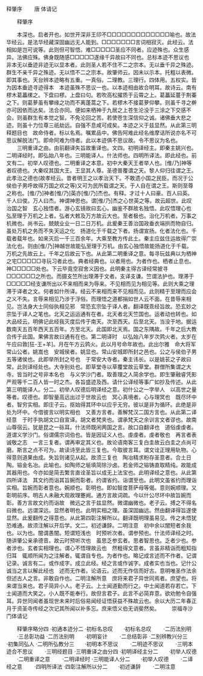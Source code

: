   释肇序
　　唐 体请记




　　释肇序

　　本深也。启者开也。如世开深非王印不□□□□□□□□□□□□□喻也。故法华经云。是法华经藏深固幽远无人能到。□□□□□□□言词相寂灭。此经云。法相如是岂可说等。此则但可智悟。难□□□□□圣应不同者。应迹殊也。众生感异。法佛应殊。佛身既随感□□□□□遂缘千异故曰不同也。总标本迹不思议也　非本无以垂迹非迹无以显本者。此则圣人若不住不二之宗本。无以垂千异之殊迹。群生不亲千异之殊迹。无以悟不二之宗本。故肇师云。因未以示本。托粗以表微。即其事也。天台辨本迹略有五重。一真俗。二理教。三理行。四体用。五权实。皆为因本垂迹寻迹得本　本迹虽殊不思议一也。以本迹相由故合明耳。故诗云。南有樛木葛藟缧之。下盘曰樛。上盘曰句。若吹高松擢质于云霄之上。葛藟延蔓于荆蓁之下。则葛萝虽有攀缘之功而不离蓬蒿之下。若樛木不接葛萝仰攀。则虽千寻之檊亦可因依而达矣。法合亦同。便如来栖神于九居之上苍生沦没于三涂之下交感不会。则虽群生有本觉之智。不免沦回之苦。若使苍生深信仰之诚。诸佛垂大悲之迹。则虽十力位尊三祇劫远。自强不息咸可成矣。本迹之义于兹显然。从此第三明释题目也　故命侍者。标以名焉。嘱累品中。佛告阿难此经名维摩诘所说亦名不可思议解脱法门。即命阿难为侍者。此以本迹俱不思议故。令不思议为名也。
　　三明重译之由。由前翻译失旨故重译也。文四。初明译经主。即秦主姚兴也。二明译经时。即弘始八年也。三明能译人。什法师也。四明所译法。即此经也。前文有二。初举人叹德也。二明重译之本意。初中大秦天王者举人也。[倠/乃]神等者叹德也。大秦叹其国大王。王显其人尊。圣德普覆谓之天。黎人仰归往谓之王。此孝治之德也(故孝经云。昔者明王之以孝治天下。不敢遗小国之民臣。而况于公侯伯子男呼故得万国之欢之等)又可为民所载谓之天。于人自在谓之王。斯则至尊之称也。[倠/乃]神者[倠/乃]英亦[倠/乃]杰也。有释。才过十人曰豪。百人曰英。千人曰俊。万人曰杰。神谓神思也。谓[倠/乃]杰之心世英之等。故云超世。此叹治国之智　玄心独悟者。游心玄镜故曰玄心。幽鉴不群故名独悟。此叹悟理心也　弘至理于万机之上者。弘者大敕及万方故云大也。至者极也。治化万机者。万事之机微也。尚书云。兢兢业业一日二日万机。此爰秦王善治国政垂衣端拱而物自归。虽处万机之务而不失天运之化　扬道化于千载之下者。扬谓宣扬。化者法化也。千载者载年也。如来灭后一千三百余年。大乘至教方传此土。秦主应兹住运故得广崇法化也。则由[倠/乃]神越世故能弘至理于万机。由玄心独悟故能扬道化于千载。万机之先故云上。千年之后故云下也。从此第二明重译之意。每寻玩兹典以为栖神之宅□□□□□寻玩习者此也。典者经典也。以者用也。为者作也。栖者止息也。神□□□□□处也。下云毕竟空寂舍义因也。此明秦主得古译经常披寻□□□□□□之所也。而摄支竺所出理滞于文者。支译支谦。竺谓法护也。理滞于□□□□□经支谦所出以不来相而来为辱来。不见相而见为相见等。此则大乘之理滞于译者之文。何者如什所译。经云不来相而来不见相而见。此则精于至理而应会之义不失。言辱来相见乃涉于浮俗。而理悟之道都捐如世人云不面。在昔辱来相见。岂法身大士同俗执相见邪　常恐玄宗坠于译人者。翻译既乖经旨故。恐玄妙之宗坠于译人之笔也。北天之运运通有在者。北天者北天竺国也。运者动也转也。如大品经云。明佛记此经我灭度后传于南天。次至西天。后至北天。当没于地。据运数南天五百年西天五百年。方至北天。此国即北天焉。国之东隅故。千年之后大教合传于此国。果佛言故曰通有在也。第二明译时　以弘始八年岁次鹑火者。太岁在午应曰敦[狂-王+羊]。月在午方云鹑火。此以月号命年故也。此出尔雅　命大将军常山公者。姚嵩也　安城侯者。姚显也。常山安城即所封之邑也。公之与侯伯子男五等诸侯也。此即举所封之号也　于常安大寺者。秦主讳长。以是姚苌之子故曰常。此则译经处也。大寺别处也。即草堂寺以草覆堂故云草堂。群僧所集谓之大寺。皆当时之号非本名也　与义学沙门者。取善理之人简余学也。即生肇融睿凭影严观等千二百人皆一时之杰。各旨盛迹及西。请什公译经等事广如抄及传述。从此第三明能译人。分二。初举人叹德后明译经之意。初什公之一字举人　以高世之量等者。叹德也。即智量高远出过于世故云也　冥心真境者。心与理冥也　既尽环中者。智穷实相。即庄子云。抠始得其环中以应乎无穷。彼以是非为循环。此绝是非处为环中。今借彼言以明实相也　又善方言者。善解梵汉二国方言也。从此第二译经意　于时手执胡文口自宣译。胡文者梵夹也。谓承梵天之余训言文者谬也。故南山尊宿云。犹是昆之一砾耳。什法师既闲两国之言。故口自翻译也　道俗虔虔者。道谓义学沙门。俗谓儒宗词伯也。皆是因证义人也。虔虔者。虔者敬也　再言者表诚敬之志　一言三复者。谓再审定其义也。故论语南客三复白圭故云白圭之点尚可磨。斯言之点不可为。故读诗至此皆三复也。今取彼言耳。谓文诠正理用轨物。心得意则道果由成。失旨则诸见从起。故须三复也　陶冶精求粉存圣意者。合土日陶。镕金名冶。此喻也。如陶师之埏填简除沙卤。若金师之镕铸直取精纯。故能成其器用也。今亦如是简去繁言直诠圣旨以成无上法宝也。此明译经之意也。从此第四所译法　其文约而诣其旨婉而彰者。约谓省约。诣谓至也。此明文虽省约而理诣实相。旨婉而彰者意也。婉顺也。彰明也。即如智度菩萨母等偈。意则婉顺理。又彰明前序。明古人未融大观故理蹇阙。通方言故词疏。今以什公尽环中故旨婉而彰。善方言故文约而诣故　微远之言于兹显然。微谓幽微也。老子云。搏之不得名曰微也。远谓深远。显然者明也。此明实相之理。虽深固幽远。然由翻译得旨遂使显然。此爰翻传之得意也。从此第四彰注解所以。翻译既明理虽易见。传之未悟犹恐难通。故须注解以开后学。文二。初述谦辞。二明注意　初中余以闇短者余我也。以为也。闇谓愚闇。短谓短浅也　时预听次者。谓参预也。什法师译经之时。随讲肇公亲承德音。故云时预听次也　虽思乏参玄者。思者智思也。乏者少也。参者涉也。玄者实相理也。谓心不悟理故云也　然粗得文意者。言虽非精诣而粗知指归耳　辄顺所闻为之注解者。辄谓自专也。为者作也。略记成言述而不作者。记谓记录。诚言有二。或作成字。成立此经。经之言或作诚字。成者实也当也。记什公诚当之言以解此经也　述而无作者。论语云。述而无作信而好古。意明唯圣作法余但述古人之言。非敢自作也。二明注解所意　庶将来君子异世同焉者。庶望也。将来谓当来也。君子简异小人。老子云。上士闻道勤而行之。中士闻道若存若亡。下士闻道而大笑之。小人既不能奉行。故但言君子。此言不必简弃意。欲劝勉令自强耳。异世同闻者虽现世未来时后俗易闻经证悟获益不殊故云也。余以大历二年春正月于资圣寺传经之次记其所闻以补多忘。庶来悟义伯无诮斐然矣。
　　崇福寺沙门体请记

　　释肇序略分四
·初通本迹分二
·初标名总叹　　·初标名总叹
　　·二历法别明
　　·三总彰功益
·二历法别明　　·初明妄计
　　·二总结彰非
·二别辨教兴分三　　·初集同弘人
·二明所弘教分三　　·初明本不思议
　　·二明迹不思议
　　·三明本迹合不思议
　　·三明经题目
·三明重译之由分四
·初明译经主分二　　·初举人叹德
　　·二明重译之意
　　·二明译经时
·三明能译人分二　　·初举人叹德
　　·二译经之意
　　·四明所译法
·四彰注解所以分二　　·初述谦辞
　　·二明注意



